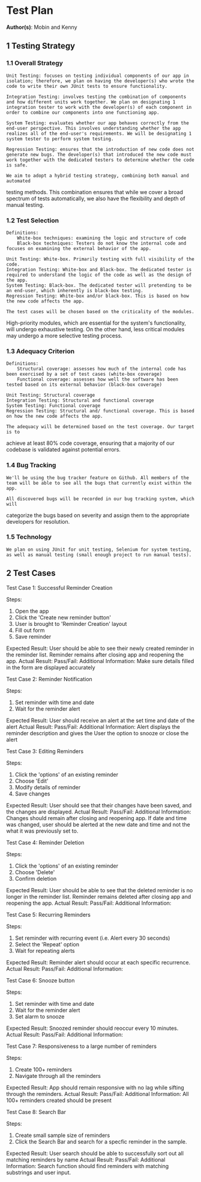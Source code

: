 # Test Plan

**Author(s)**: Mobin and Kenny

## 1 Testing Strategy

### 1.1 Overall Strategy
    Unit Testing: focuses on testing individual components of our app in isolation; therefore, we plan on having the developer(s) who wrote the code to write their own JUnit tests to ensure functionality.

    Integration Testing: involves testing the combination of components and how different units work together. We plan on designating 1 integration tester to work with the developer(s) of each component in order to combine our components into one functioning app.

    System Testing: evaluates whether our app behaves correctly from the end-user perspective. This involves understanding whether the app realizes all of the end-user's requirements. We will be designating 1 system tester to perform system testing.

    Regression Testing: ensures that the introduction of new code does not generate new bugs. The developer(s) that introduced the new code must work together with the dedicated testers to determine whether the code is safe.

    We aim to adopt a hybrid testing strategy, combining both manual and automated 
testing methods. This combination ensures that while we cover a broad spectrum of 
tests automatically, we also have the flexibility and depth of manual testing.

### 1.2 Test Selection
    Definitions:
        White-box techniques: examining the logic and structure of code
        Black-box techniques: Testers do not know the internal code and focuses on examining the external behavior of the app.

    Unit Testing: White-box. Primarily testing with full visibility of the code.
    Integration Testing: White-box and Black-box. The dedicated tester is required to understand the logic of the code as well as the design of the app.
    System Testing: Black-box. The dedicated tester will pretending to be an end-user, which inherently is black-box testing.
    Regression Testing: White-box and/or black-box. This is based on how the new code affects the app.

    The test cases will be chosen based on the criticality of the modules. 
High-priority modules, which are essential for the system's functionality, will 
undergo exhaustive testing. On the other hand, less critical modules may undergo a 
more selective testing process.

### 1.3 Adequacy Criterion
    Definitions:
        Structural coverage: assesses how much of the internal code has been exercised by a set of test cases (white-box coverage)
        Functional coverage: assesses how well the software has been tested based on its external behavior (black-box coverage)

    Unit Testing: Structural coverage
    Integration Testing: Structural and functional coverage
    System Testing: Functional coverage
    Regression Testing: Structural and/ functional coverage. This is based on how the new code affects the app.

    The adequacy will be determined based on the test coverage. Our target is to 
achieve at least 80% code coverage, ensuring that a majority of our codebase is 
validated against potential errors.

### 1.4 Bug Tracking
    We'll be using the bug tracker feature on Github. All members of the team will be able to see all the bugs that currently exist within the app.

    All discovered bugs will be recorded in our bug tracking system, which will 
categorize the bugs based on severity and assign them to the appropriate 
developers for resolution.

### 1.5 Technology
    We plan on using JUnit for unit testing, Selenium for system testing, as well as manual testing (small enough project to run manual tests).

## 2 Test Cases

Test Case 1: Successful Reminder Creation

Steps: 
1. Open the app 
2. Click the 'Create new reminder button' 
3. User is brought to 'Reminder Creation' layout 
4. Fill out form 
5. Save reminder

Expected Result: User should be able to see their newly created reminder in the reminder list. Reminder remains after closing app and reopening the app.
Actual Result:
Pass/Fail:
Additional Information: Make sure details filled in the form are displayed accurately

Test Case 2: Reminder Notification

Steps:
1. Set reminder with time and date
2. Wait for the reminder alert

Expected Result: User should receive an alert at the set time and date of the alert
Actual Result:
Pass/Fail:
Additional Information: Alert displays the reminder description and gives the User the option to snooze or close the alert


Test Case 3: Editing Reminders

Steps:
1. Click the 'options' of an existing reminder
2. Choose 'Edit'
3. Modify details of reminder
4. Save changes

Expected Result: User should see that their changes have been saved, and the changes are displayed.
Actual Result:
Pass/Fail:
Additional Information: Changes should remain after closing and reopening app. If date and time was changed, user should be alerted at the new date and time and not the what it was previously set to.

Test Case 4: Reminder Deletion

Steps:
1. Click the 'options' of an existing reminder
2. Choose 'Delete'
3. Confirm deletion

Expected Result: User should be able to see that the deleted reminder is no longer in the reminder list. Reminder remains deleted after closing app and reopening the app.
Actual Result:
Pass/Fail:
Additional Information:

Test Case 5: Recurring Reminders

Steps: 
1. Set reminder with recurring event (i.e. Alert every 30 seconds)
2. Select the 'Repeat' option
3. Wait for repeating alerts

Expected Result: Reminder alert should occur at each specific recurrence.
Actual Result:
Pass/Fail:
Additional Information:

Test Case 6: Snooze button

Steps:
1. Set reminder with time and date
2. Wait for the reminder alert
3. Set alarm to snooze

Expected Result: Snoozed reminder should reoccur every 10 minutes.
Actual Result:
Pass/Fail:
Additional Information:

Test Case 7: Responsiveness to a large number of reminders

Steps:
1. Create 100+ reminders
2. Navigate through all the reminders

Expected Result: App should remain responsive with no lag while sifting through the reminders.
Actual Result:
Pass/Fail:
Additional Information: All 100+ reminders created should be present

Test Case 8: Search Bar

Steps:
1. Create small sample size of reminders
2. Click the Search Bar and search for a specfic reminder in the sample.

Expected Result: User search should be able to successfully sort out all matching reminders by name
Actual Result:
Pass/Fail:
Additional Information: Search function should find reminders with matching substrings and user input.

